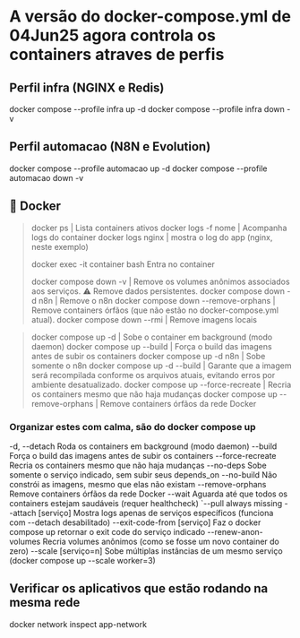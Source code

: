 # A versão do docker-compose.yml de 04Jun25 agora controla os containers atraves de perfis

## Perfil infra (NGINX e Redis)

docker compose --profile infra up -d
docker compose --profile infra down -v

## Perfil automacao (N8N e Evolution)

docker compose --profile automacao up -d
docker compose --profile automacao down -v

## 🐳 Docker
> docker ps                                                    | Lista containers ativos
> docker logs -f nome	                                       | Acompanha logs do container
> docker logs nginx                                            | mostra o log do app (nginx, neste exemplo)
> 
> docker exec -it container bash	Entra no container
> 
> docker compose down -v                                       | Remove os volumes anônimos associados aos serviços. ⚠️ Remove dados persistentes.
> docker compose down -d n8n                                   | Remove o n8n 
> docker compose down --remove-orphans                         | Remove containers órfãos (que não estão no docker-compose.yml atual).
> docker compose down --rmi                                    | Remove imagens locais

> docker compose up -d                                         | Sobe o container em background (modo daemon)
> docker compose up --build                                    | Força o build das imagens antes de subir os containers
> docker compose up -d n8n                                     | Sobe somente o n8n
> docker compose up -d --build                                 | Garante que a imagem será recompilada conforme os arquivos atuais, evitando erros por ambiente desatualizado.
> docker compose up --force-recreate                           | Recria os containers mesmo que não haja mudanças
> docker compose up --remove-orphans                           | Remove containers órfãos da rede Docker

### Organizar estes com calma, são do docker compose up
-d, --detach	Roda os containers em background (modo daemon)
--build	Força o build das imagens antes de subir os containers
--force-recreate	Recria os containers mesmo que não haja mudanças
--no-deps	Sobe somente o serviço indicado, sem subir seus depends_on
--no-build	Não constrói as imagens, mesmo que elas não existam
--remove-orphans	Remove containers órfãos da rede Docker
--wait	Aguarda até que todos os containers estejam saudáveis (requer healthcheck)
`--pull always	missing
--attach [serviço]	Mostra logs apenas de serviços específicos (funciona com --detach desabilitado)
--exit-code-from [serviço]	Faz o docker compose up retornar o exit code do serviço indicado
--renew-anon-volumes	Recria volumes anônimos (como se fosse um novo container do zero)
--scale [serviço=n]	Sobe múltiplas instâncias de um mesmo serviço (docker compose up --scale worker=3)



## Verificar os aplicativos que estão rodando na mesma rede
docker network inspect app-network